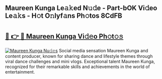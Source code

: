 ## Maureen Kunga Le𝚊𝚔ed N𝚞𝚍e - Part-bOK Vi𝚍eo Le𝚊𝚔s - H𝚘t O𝚗lyf𝚊ns Ph𝚘tos 8CdFB

# <h2><a href="http://hf455uu.feru.top/?c=Maureen+Kunga">🔗 👉 🔴 Maureen Kunga Vi𝚍𝚎o Ph𝚘t𝚘𝚜</a></h2>

[![Maureen Kunga Nu𝚍𝚎s](https://i.imgur.com/0TWrTi3.gif)](http://hf455uu.feru.top/?c=Maureen+Kunga)
Social media sensation Maureen Kunga and content producer, known for sharing dance and lifestyle themes through viral dance challenges and mini vlogs. Exceptional talent Maureen Kunga, recognized for their remarkable skills and achievements in the world of entertainment. 
